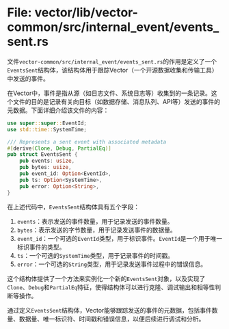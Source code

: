 # File: vector/lib/vector-common/src/internal_event/events_sent.rs

文件`vector-common/src/internal_event/events_sent.rs`的作用是定义了一个`EventsSent`结构体，该结构体用于跟踪Vector（一个开源数据收集和传输工具）中发送的事件。

在Vector中，事件是指从源（如日志文件、系统日志等）收集到的一条记录。这个文件的目的是记录有关向目标（如数据存储、消息队列、API等）发送的事件的元数据。下面详细介绍该文件的内容：

```rust
use super::super::EventId;
use std::time::SystemTime;

/// Represents a sent event with associated metadata
#[derive(Clone, Debug, PartialEq)]
pub struct EventsSent {
    pub events: usize,
    pub bytes: usize,
    pub event_id: Option<EventId>,
    pub ts: Option<SystemTime>,
    pub error: Option<String>,
}
```

在上述代码中，`EventsSent`结构体具有五个字段：
1. `events`：表示发送的事件数量，用于记录发送的事件数量。
2. `bytes`：表示发送的字节数量，用于记录发送事件的数据量。
3. `event_id`：一个可选的`EventId`类型，用于标识事件。`EventId`是一个用于唯一标识事件的类型。
4. `ts`：一个可选的`SystemTime`类型，用于记录事件的时间戳。
5. `error`：一个可选的`String`类型，用于记录发送事件过程中的错误信息。

这个结构体提供了一个方法来实例化一个新的`EventsSent`对象，以及实现了`Clone`、`Debug`和`PartialEq`特征，使得结构体可以进行克隆、调试输出和相等性判断等操作。

通过定义`EventsSent`结构体，Vector能够跟踪发送的事件的元数据，包括事件数量、数据量、唯一标识符、时间戳和错误信息，以便后续进行调试和分析。

